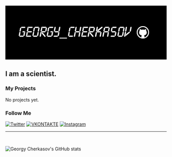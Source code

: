 ![Header](https://github.com/GeorgyCherkasov/GeorgyCherkasov/blob/master/assets/Header.jpg)

## I am a scientist.

### My Projects

No projects yet.

### Follow Me
[![Twitter](https://img.shields.io/badge/-Twitter-090909?style=for-the-badge&logo=Twitter&logoColor=1C9DEB)](https://twitter.com/me_cherkasov)
[![VKONTAKTE](https://img.shields.io/badge/-VKONTAKTE-090909?style=for-the-badge&logo=Vk&logoColor=4F7DB3)](https://vk.com/georgy_cherkasov)
[![Instagram](https://img.shields.io/badge/-Instagram-090909?style=for-the-badge&logo=instagram&logoColor=B4068E)](https://www.instagram.com/georgy_cherkasov)

<hr>
<br>

![Georgy Cherkasov's GitHub stats](https://github-readme-stats.vercel.app/api?username=GeorgyCherkasov&count_private=true&theme=dark)